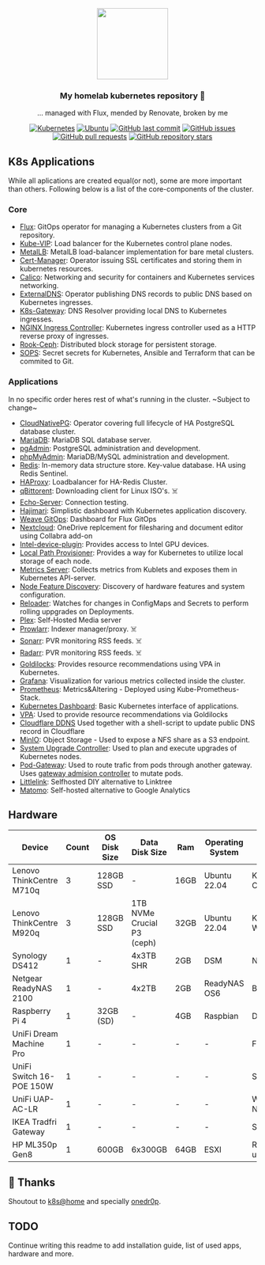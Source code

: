 <div align="center">

<img src="https://camo.githubusercontent.com/5b298bf6b0596795602bd771c5bddbb963e83e0f/68747470733a2f2f692e696d6775722e636f6d2f7031527a586a512e706e67" align="center" width="144px" height="144px"/>

### My homelab kubernetes repository :metal:

... managed with Flux, mended by Renovate, broken by me

</div>

<div align="center">

[![Kubernetes](https://img.shields.io/badge/v1.26.1+k3s1-blue?style=for-the-badge&logo=kubernetes&logoColor=white)](https://k3s.io/)
[![Ubuntu](https://img.shields.io/badge/Ubuntu-22.04-blue?style=for-the-badge&logo=ubuntu&logoColor=white)](https://ubuntu.com/)
[![GitHub last commit](https://img.shields.io/github/last-commit/s0undy/kube-ops?style=for-the-badge&logo=github)](https://github.com/s0undy/kube-ops/commits/main)
[![GitHub issues](https://img.shields.io/github/issues/s0undy/kube-ops?style=for-the-badge&logo=github)](https://github.com/s0undy/kube-ops/issues)
[![GitHub pull requests](https://img.shields.io/github/issues-pr/s0undy/kube-ops?style=for-the-badge&logo=github)](https://github.com/s0undy/kube-ops/pulls)
[![GitHub repository stars](https://img.shields.io/github/stars/s0undy/kube-ops?style=for-the-badge&logo=github)](https://github.com/s0undy/kube-ops/stargazers)

</div>

## K8s Applications

While all aplications are created equal(or not), some are more important than others. Following below is a list of the core-components of the cluster.

### Core

- [Flux](https://fluxcd.io/): GitOps operator for managing a Kubernetes clusters from a Git repository.
- [Kube-VIP](https://kube-vip.io/): Load balancer for the Kubernetes control plane nodes.
- [MetalLB](https://metallb.universe.tf/): MetalLB load-balancer implementation for bare metal clusters.
- [Cert-Manager](https://cert-manager.io/): Operator issuing SSL certificates and storing them in kubernetes resources.
- [Calico](https://www.tigera.io/project-calico/): Networking and security for containers and Kubernetes services networking.
- [ExternalDNS](https://github.com/kubernetes-sigs/external-dns): Operator publishing DNS records to public DNS based on Kubernetes ingresses.
- [K8s-Gateway](https://github.com/ori-edge/k8s_gateway): DNS Resolver providing local DNS to Kubernetes ingresses.
- [NGINX Ingress Controller](https://kubernetes.github.io/ingress-nginx/): Kubernetes ingress controller used as a HTTP reverse proxy of ingresses.
- [Rook-Ceph](https://rook.io/): Distributed block storage for persistent storage.
- [SOPS](https://fluxcd.io/flux/guides/mozilla-sops/): Secret secrets for Kubernetes, Ansible and Terraform that can be commited to Git.

### Applications

In no specific order heres rest of what's running in the cluster. ~Subject to change~

- [CloudNativePG](https://cloudnative-pg.io/): Operator covering full lifecycle of HA PostgreSQL database cluster.
- [MariaDB](https://github.com/bitnami/charts/tree/main/bitnami/mariadb): MariaDB SQL database server.
- [pgAdmin](https://www.pgadmin.org/): PostgreSQL administration and development.
- [phpMyAdmin](https://www.phpmyadmin.net/): MariaDB/MySQL administration and development.
- [Redis](https://redis.io/): In-memory data structure store. Key-value database. HA using Redis Sentinel.
- [HAProxy](https://www.haproxy.org/): Loadbalancer for HA-Redis Cluster.
- [qBittorent](https://www.qbittorrent.org/): Downloading client for Linux ISO's. :skull_and_crossbones:
- [Echo-Server](https://github.com/jmalloc/echo-server): Connection testing.
- [Hajimari](https://hajimari.io/): Simplistic dashboard with Kubernetes application discovery.
- [Weave GitOps](https://www.weave.works/product/gitops/): Dashboard for Flux GitOps
- [Nextcloud](https://nextcloud.com/): OneDrive replcement for filesharing and document editor using Collabra add-on
- [Intel-device-plugin](https://intel.github.io/intel-device-plugins-for-kubernetes/README.html#gpu-device-plugin): Provides access to Intel GPU devices.
- [Local Path Provisioner](https://github.com/rancher/local-path-provisioner): Provides a way for Kubernetes to utilize local storage of each node.
- [Metrics Server](https://github.com/kubernetes-sigs/metrics-server): Collects metrics from Kublets and exposes them in Kubernetes API-server.
- [Node Feature Discovery](https://github.com/kubernetes-sigs/node-feature-discovery): Discovery of hardware features and system configuration.
- [Reloader](https://github.com/stakater/Reloader): Watches for changes in ConfigMaps and Secrets to perform rolling uppgrades on Deployments.
- [Plex](https://www.plex.tv/): Self-Hosted Media server
- [Prowlarr](https://github.com/Prowlarr/Prowlarr): Indexer manager/proxy. :skull_and_crossbones:
- [Sonarr](https://github.com/Sonarr/Sonarr): PVR monitoring RSS feeds. :skull_and_crossbones:
- [Radarr](https://github.com/Radarr/Radarr): PVR monitoring RSS feeds. :skull_and_crossbones:
- [Goldilocks](https://github.com/FairwindsOps/goldilocks): Provides resource recommendations using VPA in Kubernetes.
- [Grafana](https://grafana.com/): Visualization for various metrics collected inside the cluster.
- [Prometheus](https://prometheus.io/): Metrics&Altering - Deployed using Kube-Prometheus-Stack.
- [Kubernetes Dashboard](https://kubernetes.io/docs/tasks/access-application-cluster/web-ui-dashboard/): Basic Kubernetes interface of applications.
- [VPA](https://github.com/kubernetes/autoscaler/tree/master/vertical-pod-autoscaler): Used to provide resource recommendations via Goldilocks
- [Cloudflare DDNS](https://ghcr.io/onedr0p/kubernetes-kubectl) Used together with a shell-script to update public DNS record in Cloudflare
- [MinIO](https://min.io/): Object Storage - Used to expose a NFS share as a S3 endpoint.
- [System Upgrade Controller](https://github.com/rancher/system-upgrade-controller): Used to plan and execute upgrades of Kubernetes nodes.
- [Pod-Gateway](https://github.com/angelnu/pod-gateway): Used to route trafic from pods through another gateway. Uses [gateway admision controller](https://github.com/angelnu/gateway-admision-controller) to mutate pods.
- [Littlelink](https://github.com/techno-tim/littlelink-server): Selfhosted DIY alternative to Linktree
- [Matomo](https://matomo.org/): Self-hosted alternative to Google Analytics

## Hardware

| Device                    | Count | OS Disk Size | Data Disk Size              | Ram  | Operating System | Purpose             |
|---------------------------|-------|--------------|-----------------------------|------|------------------|---------------------|
| Lenovo ThinkCentre M710q  | 3     | 128GB SSD    | -                           | 16GB | Ubuntu 22.04     | Kubernetes Control Plane   |
| Lenovo ThinkCentre M920q  | 3     | 128GB SSD    | 1TB NVMe Crucial P3 (ceph)  | 32GB | Ubuntu 22.04     | Kubernetes Workers  |
| Synology DS412            | 1     | -            | 4x3TB SHR                   | 2GB  | DSM              | NFS                 |
| Netgear ReadyNAS 2100     | 1     | -            | 4x2TB                       | 2GB  | ReadyNAS OS6     | Backup & Testing    |
| Raspberry Pi 4            | 1     | 32GB (SD)    | -                           | 4GB  | Raspbian         | DNS-Backup          |
| UniFi Dream Machine Pro   | 1     | -            | -                           | -    | -                | Firewall/Controller |
| UniFi Switch 16-POE 150W  | 1     | -            | -                           | -    | -                | Switching           |
| UniFi UAP-AC-LR           | 1     | -            | -                           | -    | -                | Wirless Networking  |
| IKEA Tradfri Gateway      | 1     | -            | -                           | -    | -                | Smart Home          |
| HP ML350p Gen8            | 1     | 600GB        | 6x300GB                     | 64GB | ESXI             | Random tests not used for K8s  |
## 🤝 Thanks

Shoutout to [k8s@home](https://discord.gg/Yv2gzFy) and specially [onedr0p](https://github.com/onedr0p).

## TODO

Continue writing this readme to add installation guide, list of used apps, hardware and more.
